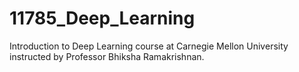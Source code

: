 # 11785_Deep_Learning
Introduction to Deep Learning course at Carnegie Mellon University instructed by Professor Bhiksha Ramakrishnan.
